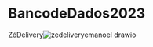 # BancodeDados2023
ZéDelivery![zedeliveryemanoel drawio](https://github.com/Emanoel-chavesdev/BancodeDados2023/assets/111396501/afce93b3-c935-4a62-bdea-0ddbc5cd2e2e)
